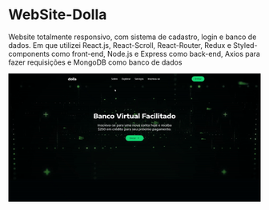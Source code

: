 # WebSite-Dolla
Website totalmente responsivo, com sistema de cadastro, login e banco de dados. Em que utilizei React.js, React-Scroll, React-Router, Redux e Styled-components como front-end, Node.js e Express como back-end, Axios para fazer requisições e MongoDB como banco de dados

<div align='center'>
  <img src="client/public/to_Readme/site_gif.gif" />
</div>
